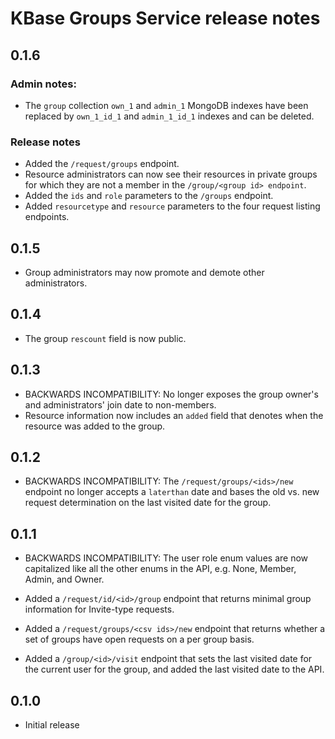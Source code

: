 # KBase Groups Service release notes

## 0.1.6

### Admin notes:

* The `group` collection `own_1` and `admin_1` MongoDB indexes have been replaced by
  `own_1_id_1` and `admin_1_id_1` indexes and can be deleted.

### Release notes

* Added the `/request/groups` endpoint.
* Resource administrators can now see their resources in private groups
  for which they are not a member in the `/group/<group id> endpoint`.
* Added the `ids` and `role` parameters to the `/groups` endpoint.
* Added `resourcetype` and `resource` parameters to the four request listing endpoints.

## 0.1.5

* Group administrators may now promote and demote other administrators.

## 0.1.4

* The group `rescount` field is now public.

## 0.1.3

* BACKWARDS INCOMPATIBILITY: No longer exposes the group owner's and administrators' join date
  to non-members.
* Resource information now includes an `added` field that denotes when the resource was added to
  the group.

## 0.1.2

* BACKWARDS INCOMPATIBILITY: The `/request/groups/<ids>/new` endpoint no longer accepts a
  `laterthan` date and bases the old vs. new request determination on the last visited date
  for the group.

## 0.1.1

* BACKWARDS INCOMPATIBILITY: The user role enum values are now capitalized like all the other
  enums in the API, e.g. None, Member, Admin, and Owner.

* Added a `/request/id/<id>/group` endpoint that returns minimal group information for
  Invite-type requests.
* Added a `/request/groups/<csv ids>/new` endpoint that returns whether a set of groups have
  open requests on a per group basis.
* Added a `/group/<id>/visit` endpoint that sets the last visited date for the current user for
  the group, and added the last visited date to the API.

## 0.1.0

* Initial release